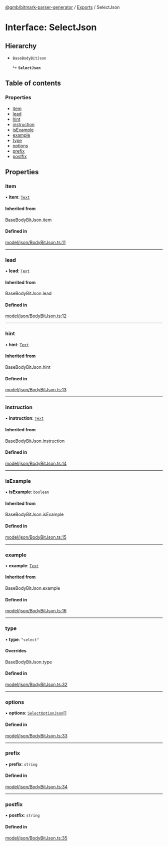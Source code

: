 [@gmb/bitmark-parser-generator](../API.md) / [Exports](../modules.md) / SelectJson

# Interface: SelectJson

## Hierarchy

- `BaseBodyBitJson`

  ↳ **`SelectJson`**

## Table of contents

### Properties

- [item](SelectJson.md#item)
- [lead](SelectJson.md#lead)
- [hint](SelectJson.md#hint)
- [instruction](SelectJson.md#instruction)
- [isExample](SelectJson.md#isExample)
- [example](SelectJson.md#example)
- [type](SelectJson.md#type)
- [options](SelectJson.md#options)
- [prefix](SelectJson.md#prefix)
- [postfix](SelectJson.md#postfix)

## Properties

### item

• **item**: [`Text`](../modules.md#Text)

#### Inherited from

BaseBodyBitJson.item

#### Defined in

[model/json/BodyBitJson.ts:11](https://github.com/getMoreBrain/bitmark-parser-generator/blob/7c62fdc/src/model/json/BodyBitJson.ts#L11)

___

### lead

• **lead**: [`Text`](../modules.md#Text)

#### Inherited from

BaseBodyBitJson.lead

#### Defined in

[model/json/BodyBitJson.ts:12](https://github.com/getMoreBrain/bitmark-parser-generator/blob/7c62fdc/src/model/json/BodyBitJson.ts#L12)

___

### hint

• **hint**: [`Text`](../modules.md#Text)

#### Inherited from

BaseBodyBitJson.hint

#### Defined in

[model/json/BodyBitJson.ts:13](https://github.com/getMoreBrain/bitmark-parser-generator/blob/7c62fdc/src/model/json/BodyBitJson.ts#L13)

___

### instruction

• **instruction**: [`Text`](../modules.md#Text)

#### Inherited from

BaseBodyBitJson.instruction

#### Defined in

[model/json/BodyBitJson.ts:14](https://github.com/getMoreBrain/bitmark-parser-generator/blob/7c62fdc/src/model/json/BodyBitJson.ts#L14)

___

### isExample

• **isExample**: `boolean`

#### Inherited from

BaseBodyBitJson.isExample

#### Defined in

[model/json/BodyBitJson.ts:15](https://github.com/getMoreBrain/bitmark-parser-generator/blob/7c62fdc/src/model/json/BodyBitJson.ts#L15)

___

### example

• **example**: [`Text`](../modules.md#Text)

#### Inherited from

BaseBodyBitJson.example

#### Defined in

[model/json/BodyBitJson.ts:16](https://github.com/getMoreBrain/bitmark-parser-generator/blob/7c62fdc/src/model/json/BodyBitJson.ts#L16)

___

### type

• **type**: ``"select"``

#### Overrides

BaseBodyBitJson.type

#### Defined in

[model/json/BodyBitJson.ts:32](https://github.com/getMoreBrain/bitmark-parser-generator/blob/7c62fdc/src/model/json/BodyBitJson.ts#L32)

___

### options

• **options**: [`SelectOptionJson`](SelectOptionJson.md)[]

#### Defined in

[model/json/BodyBitJson.ts:33](https://github.com/getMoreBrain/bitmark-parser-generator/blob/7c62fdc/src/model/json/BodyBitJson.ts#L33)

___

### prefix

• **prefix**: `string`

#### Defined in

[model/json/BodyBitJson.ts:34](https://github.com/getMoreBrain/bitmark-parser-generator/blob/7c62fdc/src/model/json/BodyBitJson.ts#L34)

___

### postfix

• **postfix**: `string`

#### Defined in

[model/json/BodyBitJson.ts:35](https://github.com/getMoreBrain/bitmark-parser-generator/blob/7c62fdc/src/model/json/BodyBitJson.ts#L35)
